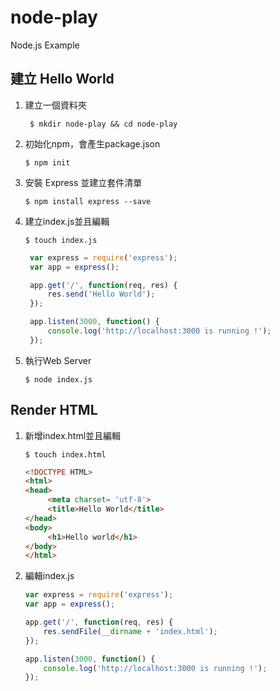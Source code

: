 # node-play
Node.js Example

## 建立 Hello World

1. 建立一個資料夾
   ```shell 
    $ mkdir node-play && cd node-play
   ```
2. 初始化npm，會產生package.json
   ```shell
   $ npm init
   ```
3. 安裝 Express 並建立套件清單
   ```shell
   $ npm install express --save
   ``` 
4. 建立index.js並且編輯
   ```shell
   $ touch index.js
   ```
   ```Javascript
    var express = require('express');
    var app = express();

    app.get('/', function(req, res) {
        res.send('Hello World');
    });

    app.listen(3000, function() {
        console.log('http://localhost:3000 is running !');
    });
   ```
5. 執行Web Server
   ```shell
   $ node index.js
   ```
## Render HTML

1. 新增index.html並且編輯
   ```shell
   $ touch index.html
   ```
   ```html
   <!DOCTYPE HTML>
   <html>
   <head>
        <meta charset= 'utf-8'>
        <title>Hello World</title>
   </head>
   <body>
        <h1>Hello world</h1>
   </body>
   </html>     
    ```
2. 編輯index.js
    ```Javascript
    var express = require('express');
    var app = express();

    app.get('/', function(req, res) {
        res.sendFile(__dirname + 'index.html');
    });

    app.listen(3000, function() {
        console.log('http://localhost:3000 is running !');
    });
    ```
